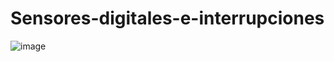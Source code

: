 # Sensores-digitales-e-interrupciones

![image](https://github.com/Marcos2022028/Sensores-digitales-e-interrupciones/assets/130589561/53c641fb-a139-4504-b5b4-bc5ff38d3e0a)
